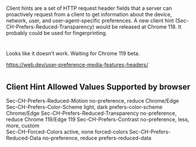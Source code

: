 #
Client hints are a set of HTTP request header fields that a server can proactively request from a client to get information about the device, network, user, and user-agent-specific preferences.
A new client hint (Sec-CH-Prefers-Reduced-Transparency) would be released at Chrome 118.
It probably could be used for fingerprinting.

# 
Looks like it doesn't work.
Waiting for Chrome 119 beta.

https://web.dev/user-preference-media-features-headers/


#
Client Hint	                            Allowed Values	                                Supported by browser
---------------------------------------------------------------------------------------------------------------
Sec-CH-Prefers-Reduced-Motion	        no-preference, reduce	                        Chrome/Edge
Sec-CH-Prefers-Color-Scheme	            light, dark	prefers-color-scheme                Chrome/Edge
Sec-CH-Prefers-Reduced-Transparency	    no-preference, reduce	                        Chrome 119/Edge 119
Sec-CH-Prefers-Contrast	                no-preference, less, more, custom	
Sec-CH-Forced-Colors	                active, none	forced-colors
Sec-CH-Prefers-Reduced-Data	            no-preference, reduce	prefers-reduced-data